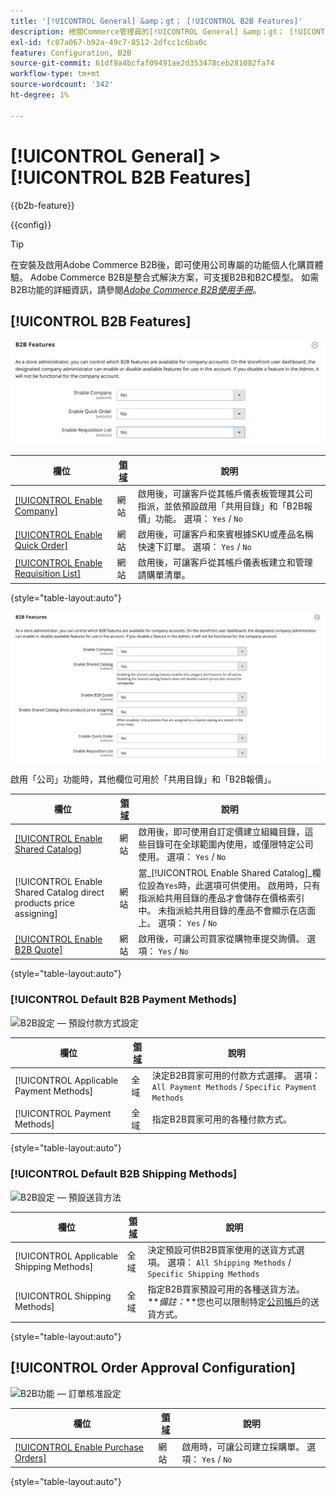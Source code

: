 ```yaml
---
title: '[!UICONTROL General] &amp；gt； [!UICONTROL B2B Features]'
description: 檢閱Commerce管理員的[!UICONTROL General] &amp；gt； [!UICONTROL B2B Features]頁面上的組態設定。
exl-id: fc07a067-b92a-49c7-8512-2dfcc1c6ba0c
feature: Configuration, B2B
source-git-commit: 61df9a4bcfaf09491ae2d353478ceb281082fa74
workflow-type: tm+mt
source-wordcount: '342'
ht-degree: 1%

---
```


# [!UICONTROL General] > [!UICONTROL B2B Features]

{{b2b-feature}}

{{config}}

>[!TIP]
>
>在安裝及啟用Adobe Commerce B2B後，即可使用公司專屬的功能個人化購買體驗。 Adobe Commerce B2B是整合式解決方案，可支援B2B和B2C模型。 如需B2B功能的詳細資訊，請參閱&#x200B;[_Adobe Commerce B2B使用手冊_](https://experienceleague.adobe.com/docs/commerce-admin/b2b/introduction.html)。

## [!UICONTROL B2B Features]

![B2B功能](./assets/b2b-features.png)<!-- zoom -->

| 欄位 | [領域](../../getting-started/websites-stores-views.md#scope-settings) | 說明 |
|------- |----------------------------------------------------------------------- |------------ |
| [[!UICONTROL Enable Company]](../../b2b/account-companies.md) | 網站 | 啟用後，可讓客戶從其帳戶儀表板管理其公司指派，並依預設啟用「共用目錄」和「B2B報價」功能。 選項： `Yes` / `No` |
| [[!UICONTROL Enable Quick Order]](../../b2b/quick-order.md) | 網站 | 啟用後，可讓客戶和來賓根據SKU或產品名稱快速下訂單。 選項： `Yes` / `No` |
| [[!UICONTROL Enable Requisition List]](../../b2b/configure-requisition-lists.md) | 網站 | 啟用後，可讓客戶從其帳戶儀表板建立和管理請購單清單。 |

{style="table-layout:auto"}

![啟用公司和共用目錄的B2B功能](./assets/b2b-features-company-enabled.png)<!-- zoom -->

啟用「公司」功能時，其他欄位可用於「共用目錄」和「B2B報價」。

| 欄位 | [領域](../../getting-started/websites-stores-views.md#scope-settings) | 說明 |
|------- |----------------------------------------------------------------------- |------------ |
| [[!UICONTROL Enable Shared Catalog]](../../b2b/catalog-shared.md) | 網站 | 啟用後，即可使用自訂定價建立組織目錄，這些目錄可在全球範圍內使用，或僅限特定公司使用。 選項： `Yes` / `No` |
| [!UICONTROL Enable Shared Catalog direct products price assigning] | 網站 | 當&#x200B;_[!UICONTROL Enable Shared Catalog]_欄位設為`Yes`時，此選項可供使用。 啟用時，只有指派給共用目錄的產品才會儲存在價格索引中。 未指派給共用目錄的產品不會顯示在店面上。 選項： `Yes` / `No` |
| [[!UICONTROL Enable B2B Quote]](../../b2b/configure-quotes.md) | 網站 | 啟用後，可讓公司買家從購物車提交詢價。 選項： `Yes` / `No` |

{style="table-layout:auto"}

### [!UICONTROL Default B2B Payment Methods]

![B2B設定 — 預設付款方式設定](./assets/b2b-features-default-payment-methods.png)<!-- zoom -->

| 欄位 | [領域](../../getting-started/websites-stores-views.md#scope-settings) | 說明 |
|------- |----------------------------------------------------------------------- |------------ |
| [!UICONTROL Applicable Payment Methods] | 全域 | 決定B2B買家可用的付款方式選擇。 選項： `All Payment Methods` / `Specific Payment Methods` |
| [!UICONTROL Payment Methods] | 全域 | 指定B2B買家可用的各種付款方式。 |

{style="table-layout:auto"}

### [!UICONTROL Default B2B Shipping Methods]

![B2B設定 — 預設送貨方法](./assets/b2b-features-shipping-methods.png)<!-- zoom -->

| 欄位 | [領域](../../getting-started/websites-stores-views.md#scope-settings) | 說明 |
|------- |----------------------------------------------------------------------- |------------ |
| [!UICONTROL Applicable Shipping Methods] | 全域 | 決定預設可供B2B買家使用的送貨方式選項。 選項： `All Shipping Methods` / `Specific Shipping Methods` |
| [!UICONTROL Shipping Methods] | 全域 | 指定B2B買家預設可用的各種送貨方法。 <br/>**_備註：_**您也可以限制特定[公司帳戶](../../b2b/account-companies.md)的送貨方式。 |

{style="table-layout:auto"}

## [!UICONTROL Order Approval Configuration]

![B2B功能 — 訂單核准設定](./assets/b2b-features-order-approval.png)<!-- zoom -->

| 欄位 | [領域](../../getting-started/websites-stores-views.md#scope-settings) | 說明 |
|------- |----------------------------------------------------------------------- |------------ |
| [[!UICONTROL Enable Purchase Orders]](../../stores-purchase/purchase-order.md) | 網站 | 啟用時，可讓公司建立採購單。 選項： `Yes` / `No` |

{style="table-layout:auto"}


